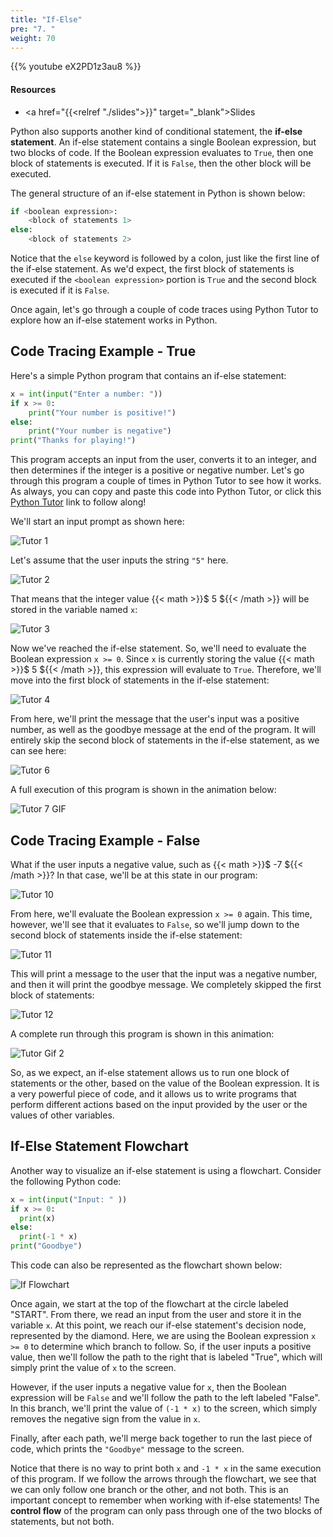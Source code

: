 ```yaml
---
title: "If-Else"
pre: "7. "
weight: 70
---
```


<!-- EAV raw complete -->

{{% youtube eX2PD1z3au8 %}}

#### Resources

* <a href="{{<relref "./slides">}}" target="_blank">Slides</a>

Python also supports another kind of conditional statement, the **if-else statement**. An if-else statement contains a single Boolean expression, but two blocks of code. If the Boolean expression evaluates to `True`, then one block of statements is executed. If it is `False`, then the other block will be executed. 

The general structure of an if-else statement in Python is shown below:

```python
if <boolean expression>:
    <block of statements 1>
else:
    <block of statements 2>
```

Notice that the `else` keyword is followed by a colon, just like the first line of the if-else statement. As we'd expect, the first block of statements is executed if the `<boolean expression>` portion is `True` and the second block is executed if it is `False`. 

Once again, let's go through a couple of code traces using Python Tutor to explore how an if-else statement works in Python.

## Code Tracing Example - True

Here's a simple Python program that contains an if-else statement:

```python
x = int(input("Enter a number: "))
if x >= 0:
    print("Your number is positive!")
else:
    print("Your number is negative")
print("Thanks for playing!")
```

This program accepts an input from the user, converts it to an integer, and then determines if the integer is a positive or negative number. Let's go through this program a couple of times in Python Tutor to see how it works. As always, you can copy and paste this code into Python Tutor, or click this [Python Tutor](https://pythontutor.com/visualize.html#code=x%20%3D%20int%28input%28%22Enter%20a%20number%3A%20%22%29%29%0Aif%20x%20%3E%3D%200%3A%0A%20%20%20%20print%28%22Your%20number%20is%20positive!%22%29%0Aelse%3A%0A%20%20%20%20print%28%22Your%20number%20is%20negative%22%29%0Aprint%28%22Thanks%20for%20playing!%22%29&cumulative=false&curInstr=0&heapPrimitives=nevernest&mode=display&origin=opt-frontend.js&py=3&rawInputLstJSON=%5B%5D&textReferences=false) link to follow along!

We'll start an input prompt as shown here:

![Tutor 1](/images/04/tutor7_1.png?classes=border,shadow)

Let's assume that the user inputs the string `"5"` here. 

![Tutor 2](/images/04/tutor7_2.png?classes=border,shadow)

That means that the integer value {{< math >}}$ 5 ${{< /math >}} will be stored in the variable named `x`:

![Tutor 3](/images/04/tutor7_3.png?classes=border,shadow)

Now we've reached the if-else statement. So, we'll need to evaluate the Boolean expression `x >= 0`. Since `x` is currently storing the value {{< math >}}$ 5 ${{< /math >}}, this expression will evaluate to `True`. Therefore, we'll move into the first block of statements in the if-else statement:

![Tutor 4](/images/04/tutor7_4.png?classes=border,shadow)

From here, we'll print the message that the user's input was a positive number, as well as the goodbye message at the end of the program. It will entirely skip the second block of statements in the if-else statement, as we can see here:

![Tutor 6](/images/04/tutor7_6.png?classes=border,shadow)

A full execution of this program is shown in the animation below:

![Tutor 7 GIF](/images/04/tutor7.gif?classes=border,shadow)

## Code Tracing Example - False

What if the user inputs a negative value, such as {{< math >}}$ -7 ${{< /math >}}? In that case, we'll be at this state in our program:

![Tutor 10](/images/04/tutor8_3.png?classes=border,shadow)

From here, we'll evaluate the Boolean expression `x >= 0` again. This time, however, we'll see that it evaluates to `False`, so we'll jump down to the second block of statements inside the if-else statement:

![Tutor 11](/images/04/tutor8_4.png?classes=border,shadow)

This will print a message to the user that the input was a negative number, and then it will print the goodbye message. We completely skipped the first block of statements:

![Tutor 12](/images/04/tutor8_6.png?classes=border,shadow)

A complete run through this program is shown in this animation:

![Tutor Gif 2](/images/04/tutor8.gif?classes=border,shadow)

So, as we expect, an if-else statement allows us to run one block of statements or the other, based on the value of the Boolean expression. It is a very powerful piece of code, and it allows us to write programs that perform different actions based on the input provided by the user or the values of other variables. 

## If-Else Statement Flowchart

Another way to visualize an if-else statement is using a flowchart. Consider the following Python code:

```python
x = int(input("Input: " ))
if x >= 0:
  print(x)
else:
  print(-1 * x)
print("Goodbye")
```

This code can also be represented as the flowchart shown below:

![If Flowchart](/images/04/ifthenelse.png?classes=border,shadow)

Once again, we start at the top of the flowchart at the circle labeled "START". From there, we read an input from the user and store it in the variable `x`. At this point, we reach our if-else statement's decision node, represented by the diamond. Here, we are using the Boolean expression `x >= 0` to determine which branch to follow. So, if the user inputs a positive value, then we'll follow the path to the right that is labeled "True", which will simply print the value of `x` to the screen.

However, if the user inputs a negative value for `x`, then the Boolean expression will be `False` and we'll follow the path to the left labeled "False". In this branch, we'll print the value of `(-1 * x)` to the screen, which simply removes the negative sign from the value in `x`. 

Finally, after each path, we'll merge back together to run the last piece of code, which prints the `"Goodbye"` message to the screen.

Notice that there is no way to print both `x` and `-1 * x` in the same execution of this program. If we follow the arrows through the flowchart, we see that we can only follow one branch or the other, and not both. This is an important concept to remember when working with if-else statements! The **control flow** of the program can only pass through one of the two blocks of statements, but not both. 



